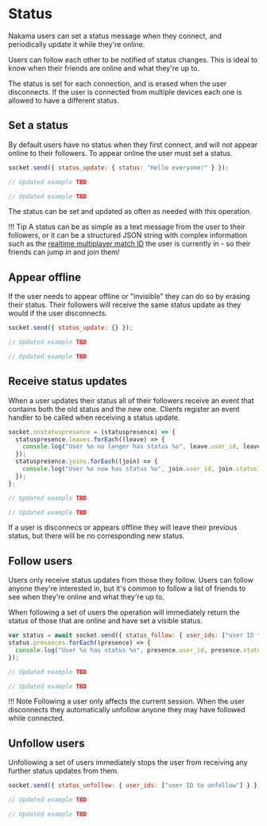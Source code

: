 # Status

Nakama users can set a status message when they connect, and periodically update it while they're online.

Users can follow each other to be notified of status changes. This is ideal to know when their friends are online and what they're up to.

The status is set for each connection, and is erased when the user disconnects. If the user is connected from multiple devices each one is allowed to have a different status.

## Set a status

By default users have no status when they first connect, and will not appear online to their followers. To appear online the user must set a status.

```js fct_label="Javascript"
socket.send({ status_update: { status: "Hello everyone!" } });
```

```csharp fct_label=".Net"
// Updated example TBD
```

```csharp fct_label="Unity"
// Updated example TBD
```

The status can be set and updated as often as needed with this operation.

!!! Tip
    A status can be as simple as a text message from the user to their followers, or it can be a structured JSON string with complex information such as the [realtime multiplayer match ID](gameplay-multiplayer-realtime.md) the user is currently in - so their friends can jump in and join them!

## Appear offline

If the user needs to appear offline or "invisible" they can do so by erasing their status. Their followers will receive the same status update as they would if the user disconnects.

```js fct_label="Javascript"
socket.send({ status_update: {} });
```

```csharp fct_label=".Net"
// Updated example TBD
```

```csharp fct_label="Unity"
// Updated example TBD
```

## Receive status updates

When a user updates their status all of their followers receive an event that contains both the old status and the new one. Clients register an event handler to be called when receiving a status update.

```js fct_label="Javascript"
socket.onstatuspresence = (statuspresence) => {
  statuspresence.leaves.forEach((leave) => {
    console.log("User %o no longer has status %o", leave.user_id, leave.status);
  });
  statuspresence.joins.forEach((join) => {
    console.log("User %o now has status %o", join.user_id, join.status);
  });
};
```

```csharp fct_label=".Net"
// Updated example TBD
```

```csharp fct_label="Unity"
// Updated example TBD
```

If a user is disconnecs or appears offline they will leave their previous status, but there will be no corresponding new status.

## Follow users

Users only receive status updates from those they follow. Users can follow anyone they're interested in, but it's common to follow a list of friends to see when they're online and what they're up to.

When following a set of users the operation will immediately return the status of those that are online and have set a visible status.

```js fct_label="Javascript"
var status = await socket.send({ status_follow: { user_ids: ["user ID to follow"] } });
status.presences.forEach((presence) => {
  console.log("User %o has status %o", presence.user_id, presence.status);
});
```

```csharp fct_label=".Net"
// Updated example TBD
```

```csharp fct_label="Unity"
// Updated example TBD
```

!!! Note
    Following a user only affects the current session. When the user disconnects they automatically unfollow anyone they may have followed while connected.

## Unfollow users

Unfollowing a set of users immediately stops the user from receiving any further status updates from them.

```js fct_label="Javascript"
socket.send({ status_unfollow: { user_ids: ["user ID to unfollow"] } });
```

```csharp fct_label=".Net"
// Updated example TBD
```

```csharp fct_label="Unity"
// Updated example TBD
```
